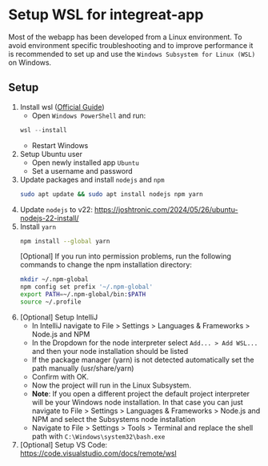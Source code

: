 # Setup WSL for integreat-app

Most of the webapp has been developed from a Linux environment.
To avoid environment specific troubleshooting and to improve performance
it is recommended to set up and use the `Windows Subsystem for Linux (WSL)` on Windows.

## Setup

1. Install wsl ([Official Guide](https://docs.microsoft.com/en-us/windows/wsl/install-win10))
   - Open `Windows PowerShell` and run:
   ```powershell
   wsl --install
   ```
   - Restart Windows
2. Setup Ubuntu user
   - Open newly installed app `Ubuntu`
   - Set a username and password
3. Update packages and install `nodejs` and `npm`
   ```bash
   sudo apt update && sudo apt install nodejs npm yarn
   ```
4. Update `nodejs` to v22: https://joshtronic.com/2024/05/26/ubuntu-nodejs-22-install/
5. Install `yarn`
   ```bash
   npm install --global yarn
   ```
   [Optional] If you run into permission problems, run the following commands to change the npm installation directory:
   ```bash
   mkdir ~/.npm-global
   npm config set prefix '~/.npm-global'
   export PATH=~/.npm-global/bin:$PATH
   source ~/.profile
   ```
6. [Optional] Setup IntelliJ
   - In IntelliJ navigate to File > Settings > Languages & Frameworks > Node.js and NPM
   - In the Dropdown for the node interpreter select `Add... > Add WSL...` and then your node installation should be listed
   - If the package manager (yarn) is not detected automatically set the path manually (usr/share/yarn)
   - Confirm with OK.
   - Now the project will run in the Linux Subsystem.
   - **Note**: If you open a different project the default project interpreter will be your Windows node installation. In that case you can just navigate to File > Settings > Languages & Frameworks > Node.js and NPM and select the Subsystems node installation
   - Navigate to File > Settings > Tools > Terminal and replace the shell path with `C:\Windows\system32\bash.exe`
7. [Optional] Setup VS Code: https://code.visualstudio.com/docs/remote/wsl
